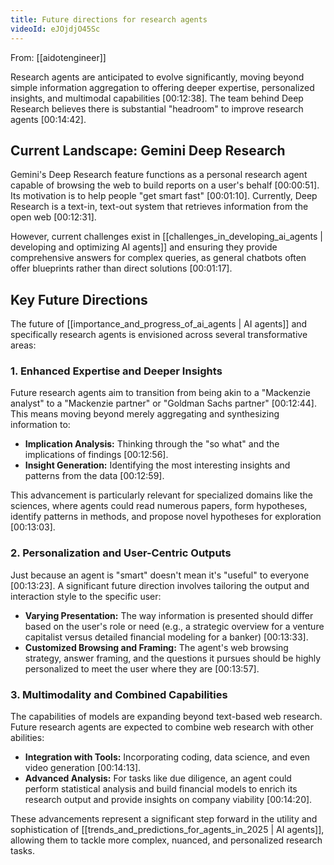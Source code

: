 ```yaml
---
title: Future directions for research agents
videoId: eJOjdjO45Sc
---
```


From: [[aidotengineer]] <br/> 

Research agents are anticipated to evolve significantly, moving beyond simple information aggregation to offering deeper expertise, personalized insights, and multimodal capabilities <a class="yt-timestamp" data-t="00:12:38">[00:12:38]</a>. The team behind Deep Research believes there is substantial "headroom" to improve research agents <a class="yt-timestamp" data-t="00:14:42">[00:14:42]</a>.

## Current Landscape: Gemini Deep Research

Gemini's Deep Research feature functions as a personal research agent capable of browsing the web to build reports on a user's behalf <a class="yt-timestamp" data-t="00:00:51">[00:00:51]</a>. Its motivation is to help people "get smart fast" <a class="yt-timestamp" data-t="00:01:10">[00:01:10]</a>. Currently, Deep Research is a text-in, text-out system that retrieves information from the open web <a class="yt-timestamp" data-t="00:12:31">[00:12:31]</a>.

However, current challenges exist in [[challenges_in_developing_ai_agents | developing and optimizing AI agents]] and ensuring they provide comprehensive answers for complex queries, as general chatbots often offer blueprints rather than direct solutions <a class="yt-timestamp" data-t="00:01:17">[00:01:17]</a>.

## Key Future Directions

The future of [[importance_and_progress_of_ai_agents | AI agents]] and specifically research agents is envisioned across several transformative areas:

### 1. Enhanced Expertise and Deeper Insights
Future research agents aim to transition from being akin to a "Mackenzie analyst" to a "Mackenzie partner" or "Goldman Sachs partner" <a class="yt-timestamp" data-t="00:12:44">[00:12:44]</a>. This means moving beyond merely aggregating and synthesizing information to:
*   **Implication Analysis:** Thinking through the "so what" and the implications of findings <a class="yt-timestamp" data-t="00:12:56">[00:12:56]</a>.
*   **Insight Generation:** Identifying the most interesting insights and patterns from the data <a class="yt-timestamp" data-t="00:12:59">[00:12:59]</a>.

This advancement is particularly relevant for specialized domains like the sciences, where agents could read numerous papers, form hypotheses, identify patterns in methods, and propose novel hypotheses for exploration <a class="yt-timestamp" data-t="00:13:03">[00:13:03]</a>.

### 2. Personalization and User-Centric Outputs
Just because an agent is "smart" doesn't mean it's "useful" to everyone <a class="yt-timestamp" data-t="00:13:23">[00:13:23]</a>. A significant future direction involves tailoring the output and interaction style to the specific user:
*   **Varying Presentation:** The way information is presented should differ based on the user's role or need (e.g., a strategic overview for a venture capitalist versus detailed financial modeling for a banker) <a class="yt-timestamp" data-t="00:13:33">[00:13:33]</a>.
*   **Customized Browsing and Framing:** The agent's web browsing strategy, answer framing, and the questions it pursues should be highly personalized to meet the user where they are <a class="yt-timestamp" data-t="00:13:57">[00:13:57]</a>.

### 3. Multimodality and Combined Capabilities
The capabilities of models are expanding beyond text-based web research. Future research agents are expected to combine web research with other abilities:
*   **Integration with Tools:** Incorporating coding, data science, and even video generation <a class="yt-timestamp" data-t="00:14:13">[00:14:13]</a>.
*   **Advanced Analysis:** For tasks like due diligence, an agent could perform statistical analysis and build financial models to enrich its research output and provide insights on company viability <a class="yt-timestamp" data-t="00:14:20">[00:14:20]</a>.

These advancements represent a significant step forward in the utility and sophistication of [[trends_and_predictions_for_agents_in_2025 | AI agents]], allowing them to tackle more complex, nuanced, and personalized research tasks.